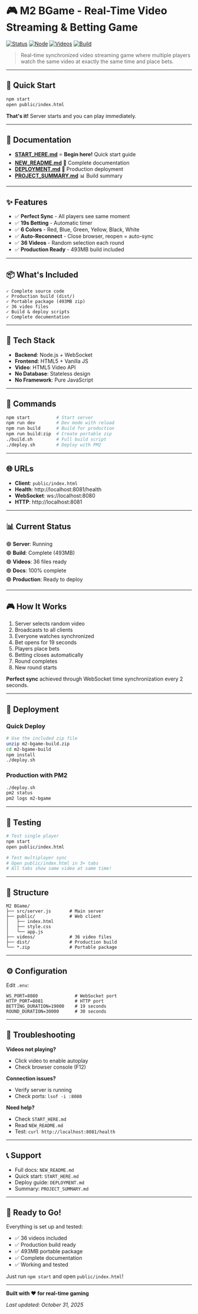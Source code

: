 # 🎮 M2 BGame - Real-Time Video Streaming & Betting Game

[![Status](https://img.shields.io/badge/status-ready-brightgreen)]()
[![Node](https://img.shields.io/badge/node-%3E%3D14-blue)]()
[![Videos](https://img.shields.io/badge/videos-36-orange)]()
[![Build](https://img.shields.io/badge/build-493MB-red)]()

> Real-time synchronized video streaming game where multiple players watch the same video at exactly the same time and place bets.

---

## 🚀 Quick Start

```bash
npm start
open public/index.html
```

**That's it!** Server starts and you can play immediately.

---

## 📖 Documentation

- **[START_HERE.md](START_HERE.md)** ⭐ **Begin here!** Quick start guide
- **[NEW_README.md](NEW_README.md)** 📖 Complete documentation
- **[DEPLOYMENT.md](DEPLOYMENT.md)** 🚀 Production deployment
- **[PROJECT_SUMMARY.md](PROJECT_SUMMARY.md)** 📊 Build summary

---

## ✨ Features

- ✅ **Perfect Sync** - All players see same moment
- ✅ **19s Betting** - Automatic timer
- ✅ **6 Colors** - Red, Blue, Green, Yellow, Black, White
- ✅ **Auto-Reconnect** - Close browser, reopen = auto-sync
- ✅ **36 Videos** - Random selection each round
- ✅ **Production Ready** - 493MB build included

---

## 📦 What's Included

```
✓ Complete source code
✓ Production build (dist/)
✓ Portable package (493MB zip)
✓ 36 video files
✓ Build & deploy scripts
✓ Complete documentation
```

---

## 🎯 Tech Stack

- **Backend**: Node.js + WebSocket
- **Frontend**: HTML5 + Vanilla JS
- **Video**: HTML5 Video API
- **No Database**: Stateless design
- **No Framework**: Pure JavaScript

---

## 🔧 Commands

```bash
npm start          # Start server
npm run dev        # Dev mode with reload
npm run build      # Build for production
npm run build:zip  # Create portable zip
./build.sh         # Full build script
./deploy.sh        # Deploy with PM2
```

---

## 🌐 URLs

- **Client**: `public/index.html`
- **Health**: http://localhost:8081/health
- **WebSocket**: ws://localhost:8080
- **HTTP**: http://localhost:8081

---

## 📊 Current Status

🟢 **Server**: Running  
🟢 **Build**: Complete (493MB)  
🟢 **Videos**: 36 files ready  
🟢 **Docs**: 100% complete  
🟢 **Production**: Ready to deploy

---

## 🎮 How It Works

1. Server selects random video
2. Broadcasts to all clients
3. Everyone watches synchronized
4. Bet opens for 19 seconds
5. Players place bets
6. Betting closes automatically
7. Round completes
8. New round starts

**Perfect sync** achieved through WebSocket time synchronization every 2 seconds.

---

## 🚀 Deployment

### Quick Deploy

```bash
# Use the included zip file
unzip m2-bgame-build.zip
cd m2-bgame-build
npm install
./deploy.sh
```

### Production with PM2

```bash
./deploy.sh
pm2 status
pm2 logs m2-bgame
```

---

## 🧪 Testing

```bash
# Test single player
npm start
open public/index.html

# Test multiplayer sync
# Open public/index.html in 3+ tabs
# All tabs show same video at same time!
```

---

## 📁 Structure

```
M2 BGame/
├── src/server.js       # Main server
├── public/             # Web client
│   ├── index.html
│   ├── style.css
│   └── app.js
├── videos/             # 36 video files
├── dist/               # Production build
└── *.zip               # Portable package
```

---

## ⚙️ Configuration

Edit `.env`:

```env
WS_PORT=8080              # WebSocket port
HTTP_PORT=8081            # HTTP port
BETTING_DURATION=19000    # 19 seconds
ROUND_DURATION=30000      # 30 seconds
```

---

## 🐛 Troubleshooting

**Videos not playing?**
- Click video to enable autoplay
- Check browser console (F12)

**Connection issues?**
- Verify server is running
- Check ports: `lsof -i :8080`

**Need help?**
- Check `START_HERE.md`
- Read `NEW_README.md`
- Test: `curl http://localhost:8081/health`

---

## 📞 Support

- Full docs: `NEW_README.md`
- Quick start: `START_HERE.md`
- Deploy guide: `DEPLOYMENT.md`
- Summary: `PROJECT_SUMMARY.md`

---

## 🎉 Ready to Go!

Everything is set up and tested:

- ✅ 36 videos included
- ✅ Production build ready
- ✅ 493MB portable package
- ✅ Complete documentation
- ✅ Working and tested

Just run `npm start` and open `public/index.html`!

---

**Built with ❤️ for real-time gaming**

*Last updated: October 31, 2025*
